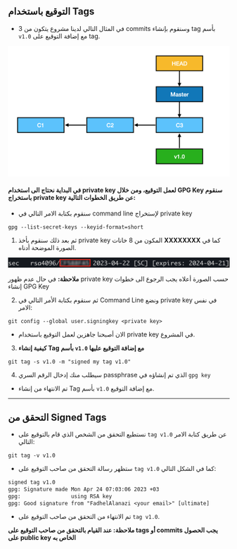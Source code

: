 ## التوقيع باستخدام Tags

- في المثال التالي لدينا مشروع يتكون من 3 commits وسنقوم بإنشاء tag بأسم `v1.0` مع إضافة التوقيع على tag.

![](https://raw.githubusercontent.com/FadhelAlanazi/GPG-Key/main/Signing-Tags.png)

#### في البداية نحتاج الى استخدام private key لعمل التوقيع، ومن خلال GPG Key سنقوم باستخراج private key عن طريق الخطوات التالية:

- سنقوم بكتابة الامر التالي في command line لإستخراج private key
```
gpg --list-secret-keys --keyid-format=short
```

1. ثم بعد ذلك سنقوم بأخذ private key المكون من 8 خانات **XXXXXXXX** كما في الصورة الموضحة أدناه.


![](https://raw.githubusercontent.com/FadhelAlanazi/GPG-Key/main/Privatekey.png)

**ملاحظة:** في حال عدم ظهور private key حسب الصورة أعلاه يجب الرجوع الى خطوات إنشاء GPG Key

2. ثم سنقوم بكتابة الأمر التالي في Command Line ونضع private key في نفس الامر:

```
git config --global user.signingkey <private key> 
```


- الان أصبحنا جاهزين لعمل التوقيع باستخدام private key في المشروع. 

3. **كيفية إنشاء Tag بأسم `v1.0` مع إضافة التوقيع عليها** 

```
git tag -s v1.0 -m "signed my tag v1.0"
```
4. سيطلب منك إدخال الرقم السري passphrase الذي تم إنشاؤه في `gpg key`



- تم الانتهاء من إنشاء Tag بأسم `v1.0` مع إضافة التوقيع. 

----


##  التحقق من Signed Tags

- نستطيع التحقق من الشخص الذي قام بالتوقيع على `tag v1.0` عن طريق كتابة الامر التالي:

```
git tag -v v1.0
```

- ستظهر رسالة التحقق من صاحب التوقيع على `tag v1.0` كما في الشكل التالي:

```
signed tag v1.0
gpg: Signature made Mon Apr 24 07:03:06 2023 +03
gpg:                using RSA key 
gpg: Good signature from "FadhelAlanazi <your email>" [ultimate]
```
- تم الانتهاء من التحقق من صاحب التوقيع على `tag v1.0`.

**ملاحظة: عند القيام بالتحقق من صاحب التوقيع على tags أو commits  يجب الحصول على public key الخاص به**
